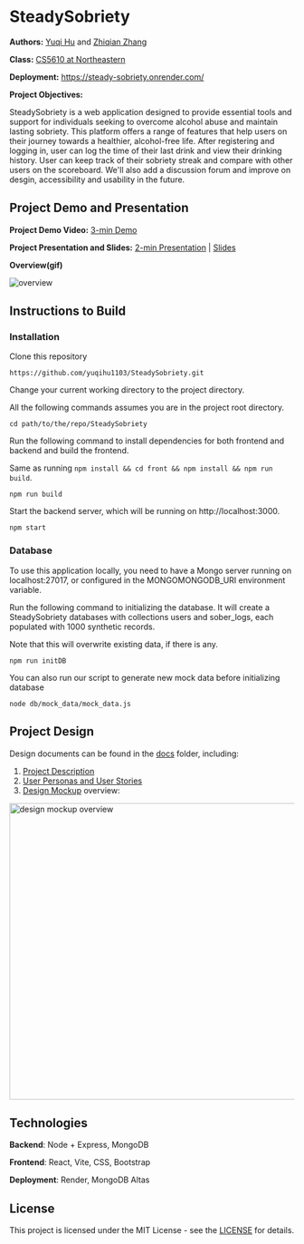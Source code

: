 # SteadySobriety

**Authors:** [Yuqi Hu](https://yuqihu1103.github.io/) and [Zhiqian Zhang](https://zhiqian-zhang.github.io/ZhiqianZhang-Peronal-Website/)

**Class:** [CS5610 at Northeastern](https://johnguerra.co/classes/webDevelopment_fall_2023/)

**Deployment:** https://steady-sobriety.onrender.com/

**Project Objectives:**

SteadySobriety is a web application designed to provide essential tools and support for individuals seeking to overcome alcohol abuse
and maintain lasting sobriety. This platform offers a range of features that help users on their journey towards a healthier,
alcohol-free life. After registering and logging in, user can log the time of their last drink and view their drinking history. User can keep track of their sobriety streak and compare with other users on the scoreboard. We'll also add a discussion forum and improve on desgin, accessibility and usability in the future.

## Project Demo and Presentation

**Project Demo Video:** [3-min Demo](https://youtu.be/a0rUKtjYNrE)

**Project Presentation and Slides:** [2-min Presentation](https://youtu.be/7kqo9yISblk) | [Slides](https://docs.google.com/presentation/d/1bwjb_-aFty6QstsUDy_j1427GTJmW1Us-pnAwRehrSU/edit#slide=id.g297f0f13694_0_108)

**Overview(gif)**

![overview](https://github.com/yuqihu1103/SteadySobriety/assets/133090163/14468840-d388-463c-9cbf-0826d3bd8d76)


## Instructions to Build

### Installation

Clone this repository

```
https://github.com/yuqihu1103/SteadySobriety.git
```

Change your current working directory to the project directory.

All the following commands assumes you are in the project root directory.

```
cd path/to/the/repo/SteadySobriety
```

Run the following command to install dependencies for both frontend and backend and build the frontend.

Same as running `npm install && cd front && npm install && npm run build`.

```
npm run build
```

Start the backend server, which will be running on http://localhost:3000.

```
npm start
```

### Database

To use this application locally, you need to have a Mongo server running on localhost:27017, or configured in the MONGOMONGODB_URI environment variable.

Run the following command to initializing the database. It will create a SteadySobriety databases with collections users and sober_logs, each populated with 1000 synthetic records.

Note that this will overwrite existing data, if there is any.

```
npm run initDB
```

You can also run our script to generate new mock data before initializing database

```
node db/mock_data/mock_data.js
```

## Project Design

Design documents can be found in the [docs](docs) folder, including:

1. [Project Description](docs/project_description.txt)
2. [User Personas and User Stories](docs/user_personas_and_stories.txt)
3. [Design Mockup](docs/design_mockup.pdf) overview:

<img width="523" alt="design mockup overview" src="https://github.com/yuqihu1103/SteadySobriety/assets/133090163/e11567d2-612c-4429-9078-e846fb4e50d8">

## Technologies

**Backend**: Node + Express, MongoDB

**Frontend**: React, Vite, CSS,  Bootstrap

**Deployment**: Render, MongoDB Altas

## License

This project is licensed under the MIT License - see the [LICENSE](LICENSE) for details.
